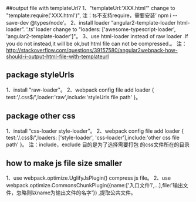 ##output file with templateUrl?
 1、"templateUrl:'XXX.html'" change to "template:require('XXX.html')", 注：ts不支持require，需要安装‘ npm i --save-dev @types/node’。
 2、install loader “angular2-template-loader html-loader”. '.ts' loader change to "loaders: ['awesome-typescript-loader', 'angular2-template-loader']"。
 3、use html-loader instead of raw loader .If you do not instead,it will be ok,but html file can not be compressed.。
 注：http://stackoverflow.com/questions/39157580/angular2webpack-how-should-i-output-html-file-with-templateurl

## package styleUrls 
 1、install "raw-loader"。
 2、webpack config file add loader { test:'/\.css$/',loader:'raw',include:'styleUrls file path' }。
## package other css
 1、install “css-loader style-loader”。
 2、webpack config file add loader { test:'/\.css$/',loaders: ['style-loader', 'css-loader'],include:'other css file path' }。
 注：include，exclude 目的是为了选择需要打包 的css文件所在的目录

## how to make js file size smaller 
 1、use webpack.optimize.UglifyJsPlugin() compress js file。
 2、use webpack.optimize.CommonsChunkPlugin({name:['入口文件1',...],file:'输出文件，忽略则以name为输出文件的名字'}) ,提取公共文件。